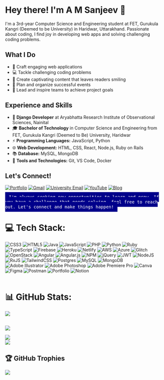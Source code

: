 # Hey there! I'm A M Sanjeev 👋

I'm a 3rd-year Computer Science and Engineering student at FET, Gurukula Kangri (Deemed to be University) in Haridwar, Uttarakhand. Passionate about coding, I find joy in developing web apps and solving challenging coding problems.

## What I Do

- 🚀 Craft engaging web applications
- 💻 Tackle challenging coding problems
- 📝 Create captivating content that leaves readers smiling
- 📅 Plan and organize successful events
- 👥 Lead and inspire teams to achieve project goals

## Experience and Skills

- 💼 **Django Developer** at Aryabhatta Research Institute of Observational Sciences, Nainital
- 🎓 **Bachelor of Technology** in Computer Science and Engineering from FET, Gurukula Kangri (Deemed to Be) University, Haridwar
- ⚡️ **Programming Languages:** JavaScript, Python
- 🌐 **Web Development:** HTML, CSS, React, Node.js, Ruby on Rails
- 📚 **Database:** MySQL, MongoDB
- 🚀 **Tools and Technologies:** Git, VS Code, Docker

## Let's Connect!

[![Portfolio](https://img.shields.io/badge/-Portfolio-brightgreen?style=for-the-badge&logo=web&logoColor=white)](https://amsanjeev.me)
[![Gmail](https://img.shields.io/badge/-Gmail-olive?style=for-the-badge&logo=Gmail&logoColor=white&link=mailto:amsanjeev28@gmail.com)](mailto:amsanjeev28@gmail.com)
[![University Email](https://img.shields.io/badge/-University%20Email-blue?style=for-the-badge&logo=Gmail&logoColor=white&link=mailto:206320028@gkv.ac.in)](mailto:206320028@gkv.ac.in)
[![YouTube](https://img.shields.io/badge/-YouTube-red?style=for-the-badge&logo=YouTube&logoColor=white&link=your-youtube-channel-link)](https://www.youtube.com/@amsanjeev28/channels)
[![Blog](https://img.shields.io/badge/-Blog-orchid?style=for-the-badge&logo=blog&logoColor=white&link=your-blog-link)](https://dev-academy.com/contributors/a-m-sanjeev)

<kbd style="background-color: darkblue; color: white; padding: 8px 12px;">I'm always seeking new opportunities to learn and grow. If you have a challenge that needs solving, feel free to reach out. Let's connect and make things happen!</kbd>

# 💻 Tech Stack:
![CSS3](https://img.shields.io/badge/css3-%231572B6.svg?style=for-the-badge&logo=css3&logoColor=white) ![HTML5](https://img.shields.io/badge/html5-%23E34F26.svg?style=for-the-badge&logo=html5&logoColor=white) ![Java](https://img.shields.io/badge/java-%23ED8B00.svg?style=for-the-badge&logo=java&logoColor=white) ![JavaScript](https://img.shields.io/badge/javascript-%23323330.svg?style=for-the-badge&logo=javascript&logoColor=%23F7DF1E) ![PHP](https://img.shields.io/badge/php-%23777BB4.svg?style=for-the-badge&logo=php&logoColor=white) ![Python](https://img.shields.io/badge/python-3670A0?style=for-the-badge&logo=python&logoColor=ffdd54) ![Ruby](https://img.shields.io/badge/ruby-%23CC342D.svg?style=for-the-badge&logo=ruby&logoColor=white) ![TypeScript](https://img.shields.io/badge/typescript-%23007ACC.svg?style=for-the-badge&logo=typescript&logoColor=white) ![Firebase](https://img.shields.io/badge/firebase-%23039BE5.svg?style=for-the-badge&logo=firebase) ![Heroku](https://img.shields.io/badge/heroku-%23430098.svg?style=for-the-badge&logo=heroku&logoColor=white) ![Netlify](https://img.shields.io/badge/netlify-%23000000.svg?style=for-the-badge&logo=netlify&logoColor=#00C7B7) ![AWS](https://img.shields.io/badge/AWS-%23FF9900.svg?style=for-the-badge&logo=amazon-aws&logoColor=white) ![Azure](https://img.shields.io/badge/azure-%230072C6.svg?style=for-the-badge&logo=azure-devops&logoColor=white) ![Glitch](https://img.shields.io/badge/glitch-%233333FF.svg?style=for-the-badge&logo=glitch&logoColor=white) ![OpenStack](https://img.shields.io/badge/Openstack-%23f01742.svg?style=for-the-badge&logo=openstack&logoColor=white) ![Angular](https://img.shields.io/badge/angular-%23DD0031.svg?style=for-the-badge&logo=angular&logoColor=white) ![Angular.js](https://img.shields.io/badge/angular.js-%23E23237.svg?style=for-the-badge&logo=angularjs&logoColor=white) ![NPM](https://img.shields.io/badge/NPM-%23000000.svg?style=for-the-badge&logo=npm&logoColor=white) ![jQuery](https://img.shields.io/badge/jquery-%230769AD.svg?style=for-the-badge&logo=jquery&logoColor=white) ![JWT](https://img.shields.io/badge/JWT-black?style=for-the-badge&logo=JSON%20web%20tokens) ![NodeJS](https://img.shields.io/badge/node.js-6DA55F?style=for-the-badge&logo=node.js&logoColor=white) ![RxJS](https://img.shields.io/badge/rxjs-%23B7178C.svg?style=for-the-badge&logo=reactivex&logoColor=white) ![TailwindCSS](https://img.shields.io/badge/tailwindcss-%2338B2AC.svg?style=for-the-badge&logo=tailwind-css&logoColor=white) ![Postgres](https://img.shields.io/badge/postgres-%23316192.svg?style=for-the-badge&logo=postgresql&logoColor=white) ![MySQL](https://img.shields.io/badge/mysql-%2300f.svg?style=for-the-badge&logo=mysql&logoColor=white) ![MongoDB](https://img.shields.io/badge/MongoDB-%234ea94b.svg?style=for-the-badge&logo=mongodb&logoColor=white) ![Adobe Illustrator](https://img.shields.io/badge/adobeillustrator-%23FF9A00.svg?style=for-the-badge&logo=adobeillustrator&logoColor=white) ![Adobe Photoshop](https://img.shields.io/badge/adobephotoshop-%2331A8FF.svg?style=for-the-badge&logo=adobephotoshop&logoColor=white) ![Adobe Premiere Pro](https://img.shields.io/badge/Adobe%20Premiere%20Pro-9999FF.svg?style=for-the-badge&logo=Adobe%20Premiere%20Pro&logoColor=white) ![Canva](https://img.shields.io/badge/Canva-%2300C4CC.svg?style=for-the-badge&logo=Canva&logoColor=white) 	![Figma](https://img.shields.io/badge/figma-%23F24E1E.svg?style=for-the-badge&logo=figma&logoColor=white) ![Postman](https://img.shields.io/badge/Postman-FF6C37?style=for-the-badge&logo=postman&logoColor=white) ![Portfolio](https://img.shields.io/badge/Portfolio-%23000000.svg?style=for-the-badge&logo=firefox&logoColor=#FF7139) ![Notion](https://img.shields.io/badge/Notion-%23000000.svg?style=for-the-badge&logo=notion&logoColor=white)<br/><br/>

# 📊 GitHub Stats:
![](https://komarev.com/ghpvc/?username=amsanjeev28&theme=vue-dark&hide_border=false&style=for-the-badge)<br/><br/>

![](https://github-readme-stats.vercel.app/api?username=amsanjeev28&show_icons=true&locale=en&theme=vue-dark&hide_border=false)<br/>

![](https://github-readme-streak-stats.herokuapp.com/?user=amsanjeev28&theme=vue-dark&hide_border=false)<br/>
![](https://github-readme-stats.vercel.app/api/top-langs/?username=amsanjeev28&theme=vue-dark&hide_border=false&include_all_commits=true&count_private=true&layout=compact)<br/>

## 🏆 GitHub Trophies
![](https://github-profile-trophy.vercel.app/?username=amsanjeev28&theme=radical&no-frame=false&no-bg=false&margin-w=4)

